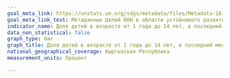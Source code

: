 ```yaml
---
goal_meta_link: https://unstats.un.org/sdgs/metadata/files/Metadata-16-02-01.pdf
goal_meta_link_text: Метаданные Целей ООН в области устойчивого развития (PDF, 222 КБ)
indicator_name: Доля детей в возрасте от 1 года до 14 лет, в последний месяц подвергшихся любому физическому наказанию и/или психологической агрессии со стороны тех, кто обеспечивает уход за ними
data_non_statistical: false
graph_type: bar
graph_title: Доля детей в возрасте от 1 года до 14 лет, в последний месяц подвергшихся любому физическому наказанию и/или психологической агрессии со стороны тех, кто обеспечивает уход за ними
national_geographical_coverage: Кыргызская Республика
measurement_units: Процент

---
```

